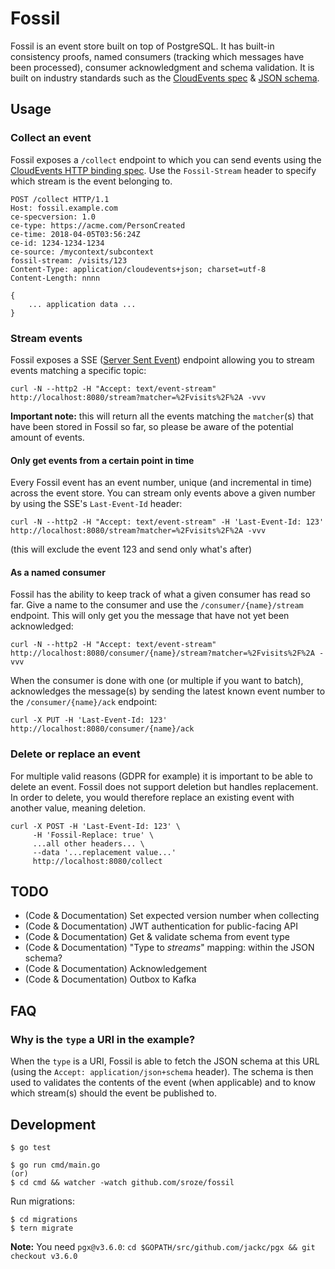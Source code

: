# Fossil

Fossil is an event store built on top of PostgreSQL. It has built-in consistency proofs, named consumers (tracking which
messages have been processed), consumer acknowledgment and schema validation. It is built on industry standards such as 
the [CloudEvents spec](https://github.com/cloudevents/spec) & [JSON schema](https://json-schema.org/). 

## Usage

### Collect an event

Fossil exposes a `/collect` endpoint to which you can send events using the [CloudEvents HTTP binding spec](https://github.com/cloudevents/spec/blob/master/http-protocol-binding.md).
Use the `Fossil-Stream` header to specify which stream is the event belonging to.

```
POST /collect HTTP/1.1
Host: fossil.example.com
ce-specversion: 1.0
ce-type: https://acme.com/PersonCreated
ce-time: 2018-04-05T03:56:24Z
ce-id: 1234-1234-1234
ce-source: /mycontext/subcontext
fossil-stream: /visits/123
Content-Type: application/cloudevents+json; charset=utf-8
Content-Length: nnnn

{
    ... application data ...
}
```

### Stream events

Fossil exposes a SSE ([Server Sent Event](https://en.wikipedia.org/wiki/Server-sent_events))
endpoint allowing you to stream events matching a specific topic:

```
curl -N --http2 -H "Accept: text/event-stream"  http://localhost:8080/stream?matcher=%2Fvisits%2F%2A -vvv
```

**Important note:** this will return all the events matching the `matcher`(s) that have been stored in Fossil so far,
so please be aware of the potential amount of events.

#### Only get events from a certain point in time

Every Fossil event has an event number, unique (and incremental in time) across the event store. 
You can stream only events above a given number by using the SSE's `Last-Event-Id` header:

```
curl -N --http2 -H "Accept: text/event-stream" -H 'Last-Event-Id: 123' http://localhost:8080/stream?matcher=%2Fvisits%2F%2A -vvv
```

(this will exclude the event 123 and send only what's after)

#### As a named consumer

Fossil has the ability to keep track of what a given consumer has read so far. Give a name to the consumer
and use the `/consumer/{name}/stream` endpoint. This will only get you the message that have not yet been acknowledged:

```
curl -N --http2 -H "Accept: text/event-stream" http://localhost:8080/consumer/{name}/stream?matcher=%2Fvisits%2F%2A -vvv
```

When the consumer is done with one (or multiple if you want to batch), acknowledges the message(s) by sending 
the latest known event number to the `/consumer/{name}/ack` endpoint:
```
curl -X PUT -H 'Last-Event-Id: 123' http://localhost:8080/consumer/{name}/ack
```

### Delete or replace an event

For multiple valid reasons (GDPR for example) it is important to be able to delete an event. Fossil does not support
deletion but handles replacement. In order to delete, you would therefore replace an existing event with another
value, meaning deletion.

```
curl -X POST -H 'Last-Event-Id: 123' \
     -H 'Fossil-Replace: true' \
     ...all other headers... \
     --data '...replacement value...'
     http://localhost:8080/collect
```

## TODO

- (Code & Documentation) Set expected version number when collecting
- (Code & Documentation) JWT authentication for public-facing API
- (Code & Documentation) Get & validate schema from event type
- (Code & Documentation) "Type to _streams_" mapping: within the JSON schema?
- (Code & Documentation) Acknowledgement
- (Code & Documentation) Outbox to Kafka

## FAQ

### Why is the `type` a URI in the example?

When the `type` is a URI, Fossil is able to fetch the JSON schema at this URL (using the `Accept: application/json+schema` header). 
The schema is then used to validates the contents of the event (when applicable) and to know which stream(s)
should the event be published to.

## Development

```
$ go test
```

```
$ go run cmd/main.go
(or)
$ cd cmd && watcher -watch github.com/sroze/fossil
```

Run migrations:

```
$ cd migrations
$ tern migrate
```

**Note:** You need `pgx@v3.6.0`: `cd $GOPATH/src/github.com/jackc/pgx && git checkout v3.6.0`
